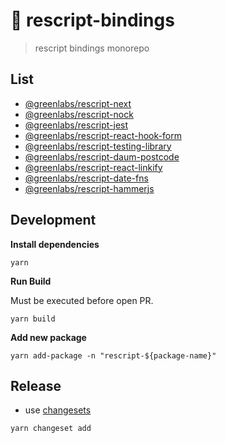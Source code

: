 # 💞 rescript-bindings

> rescript bindings monorepo

## List

- [@greenlabs/rescript-next](https://www.npmjs.com/package/@greenlabs/rescript-next)
- [@greenlabs/rescript-nock](https://www.npmjs.com/package/@greenlabs/rescript-nock)
- [@greenlabs/rescript-jest](https://www.npmjs.com/package/@greenlabs/rescript-jest)
- [@greenlabs/rescript-react-hook-form](https://www.npmjs.com/package/@greenlabs/rescript-react-hook-form)
- [@greenlabs/rescript-testing-library](https://www.npmjs.com/package/@greenlabs/rescript-testing-library)
- [@greenlabs/rescript-daum-postcode](https://www.npmjs.com/package/@greenlabs/rescript-daum-postcode)
- [@greenlabs/rescript-react-linkify](https://www.npmjs.com/package/@greenlabs/rescript-react-linkify)
- [@greenlabs/rescript-date-fns](https://www.npmjs.com/package/@greenlabs/rescript-date-fns)
- [@greenlabs/rescript-hammerjs](https://www.npmjs.com/package/@greenlabs/rescript-hammerjs)

## Development

**Install dependencies**

```shell
yarn
```

**Run Build**

Must be executed before open PR.

```shell
yarn build
```

**Add new package**

```shell
yarn add-package -n "rescript-${package-name}"
```

## Release

- use [changesets](https://github.com/changesets/changesets)

```shell
yarn changeset add
```
